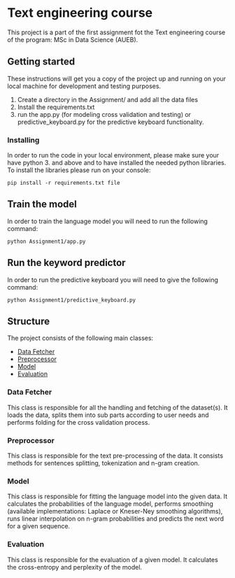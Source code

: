 # Text engineering course
This project is a part of the first assignment fot the Text engineering course of the program: MSc in Data Science (AUEB).

## Getting started
These instructions will get you a copy of the project up and running on your local machine for development and testing purposes.

1. Create a directory in the Assignment/ and add all the data files
2. Install the requirements.txt
3. run the app.py (for modeling cross validation and testing) or predictive_keyboard.py for the predictive keyboard functionality.

### Installing
In order to run the code in your local environment, please make sure your have python 3. and above and to have installed the needed python libraries.
To install the libraries please run on your console:

```
pip install -r requirements.txt file
```

## Train the model
In order to train the language model you will need to run the following command:

```
python Assignment1/app.py
```

## Run the keyword predictor

In order to run the predictive keyboard you will need to give the following command:

```
python Assignment1/predictive_keyboard.py
```

## Structure
The project consists of the following main classes:
- [Data Fetcher](https://github.com/agromanou/text-engineering-course/blob/master/Assignment1/data_fetcher.py)
- [Preprocessor](https://github.com/agromanou/text-engineering-course/blob/master/Assignment1/preprocess.py)
- [Model](https://github.com/agromanou/text-engineering-course/blob/master/Assignment1/modelling.py)
- [Evaluation](https://github.com/agromanou/text-engineering-course/blob/master/Assignment1/evaluation.py)

### Data Fetcher
This class is responsible for all the handling and fetching of the dataset(s). It loads the data, splits them into sub parts according to user needs and performs folding for the cross validation process.

### Preprocessor
This class is responsible for the text pre-processing of the data. It consists methods for sentences splitting, tokenization and n-gram creation.

### Model
This class is responsible for fitting the language model into the given data. It calculates the probabilities of the language model, performs smoothing (available implementations: Laplace or Kneser-Ney smoothing algorithms), runs linear interpolation on n-gram probabilities and predicts the next word for a given sequence.

### Evaluation
This class is responsible for the evaluation of a given model. It calculates the cross-entropy and perplexity of the model.


